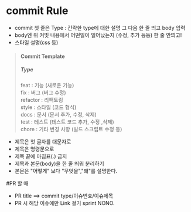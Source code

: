 # commit Rule 
+ commit 첫 줄은 Type : 간략한 type에 대한 설명 그 다음 한 줄 띄고 body 입력
+ body엔 위 커밋 내용에서 어떤일이 일어났는지 (수정, 추가 등등) 한 줄 안띄고!
+ 스타일 설명(css 등)
> #### Commit Template
>##### Type
>feat     : 기능 (새로운 기능)  
>fix      : 버그 (버그 수정)  
>refactor : 리팩토링  
>style    : 스타일 (코드 형식)  
>docs     : 문서 (문서 추가, 수정, 삭제)  
>test     : 테스트 (테스트 코드 추가, 수정 ,삭제)  
>chore    : 기타 변경 사항 (빌드 스크립트 수정 등)  
>  

- 제목은 첫 글자를 대문자로  
- 제목은 명령문으로  
- 제목 끝에 마침표(.) 금지  
- 제목과 본문(body)을 한 줄 띄워 분리하기  
- 본문은 "어떻게" 보다 "무엇을","왜"를 설명한다.

#PR 할 때 
- PR title ==> commit type/이슈번호/이슈제목
- PR 시 해당 이슈에만 Link 걸기 sprint NONO.
